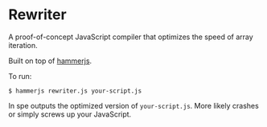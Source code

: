 Rewriter
========

A proof-of-concept JavaScript compiler that optimizes the speed of
array iteration.

Built on top of [hammerjs][].

To run:

    $ hammerjs rewriter.js your-script.js

In spe outputs the optimized version of `your-script.js`.  More likely
crashes or simply screws up your JavaScript.

[hammerjs]: https://github.com/senchalabs/hammerjs
